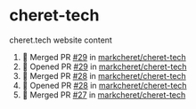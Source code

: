 # cheret-tech

cheret.tech website content

<!--START_SECTION:activity-->
1. 🎉 Merged PR [#29](https://github.com/markcheret/cheret-tech/pull/29) in [markcheret/cheret-tech](https://github.com/markcheret/cheret-tech)
2. 💪 Opened PR [#29](https://github.com/markcheret/cheret-tech/pull/29) in [markcheret/cheret-tech](https://github.com/markcheret/cheret-tech)
3. 🎉 Merged PR [#28](https://github.com/markcheret/cheret-tech/pull/28) in [markcheret/cheret-tech](https://github.com/markcheret/cheret-tech)
4. 💪 Opened PR [#28](https://github.com/markcheret/cheret-tech/pull/28) in [markcheret/cheret-tech](https://github.com/markcheret/cheret-tech)
5. 🎉 Merged PR [#27](https://github.com/markcheret/cheret-tech/pull/27) in [markcheret/cheret-tech](https://github.com/markcheret/cheret-tech)
<!--END_SECTION:activity-->

<!-- readme: contributors -start -->
<!-- readme: contributors -end -->